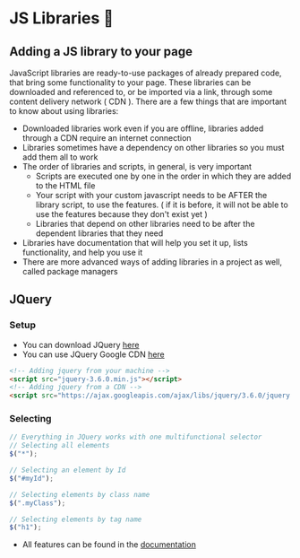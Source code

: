 # JS Libraries 🙌

## Adding a JS library to your page

JavaScript libraries are ready-to-use packages of already prepared code, that bring some functionality to your page. These libraries can be downloaded and referenced to, or be imported via a link, through some content delivery network ( CDN ). There are a few things that are important to know about using libraries:

* Downloaded libraries work even if you are offline, libraries added through a CDN require an internet connection
* Libraries sometimes have a dependency on other libraries so you must add them all to work
* The order of libraries and scripts, in general, is very important
  * Scripts are executed one by one in the order in which they are added to the HTML file
  * Your script with your custom javascript needs to be AFTER the library script, to use the features. ( if it is before, it will not be able to use the features because they don't exist yet )
  * Libraries that depend on other libraries need to be after the dependent libraries that they need
* Libraries have documentation that will help you set it up, lists functionality, and help you use it
* There are more advanced ways of adding libraries in a project as well, called package managers

## JQuery

### Setup

* You can download JQuery [here](https://jquery.com/download/)
* You can use JQuery Google CDN [here](https://developers.google.com/speed/libraries#jquery)

```html
<!-- Adding jquery from your machine -->
<script src="jquery-3.6.0.min.js"></script>
<!-- Adding jquery from a CDN -->
<script src="https://ajax.googleapis.com/ajax/libs/jquery/3.6.0/jquery.min.js"></script>
```

### Selecting

```js
// Everything in JQuery works with one multifunctional selector
// Selecting all elements
$("*");

// Selecting an element by Id
$("#myId");

// Selecting elements by class name
$(".myClass");

// Selecting elements by tag name
$("h1");
```

* All features can be found in the [documentation](https://api.jquery.com/)
